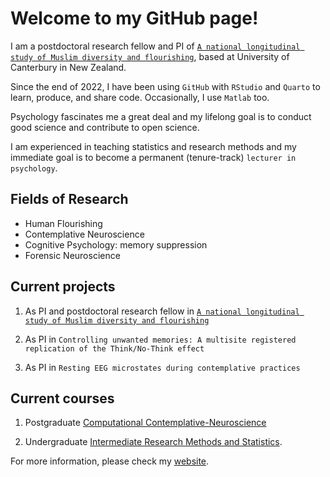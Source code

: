 # Welcome to my GitHub page!

I am a postdoctoral research fellow and PI of [`A national longitudinal study of Muslim diversity and flourishing`](https://usman-afzali.github.io/nzavs-flourishing/), based at University of Canterbury in New Zealand.

Since the end of 2022, I have been using `GitHub` with `RStudio` and `Quarto` to learn, produce, and share code. Occasionally, I use `Matlab` too.

Psychology fascinates me a great deal and my lifelong goal is to conduct good science and contribute to open science.

I am experienced in teaching statistics and research methods and my immediate goal is to become a permanent (tenure-track) `lecturer in psychology`.

## Fields of Research

- Human Flourishing
- Contemplative Neuroscience
- Cognitive Psychology: memory suppression
- Forensic Neuroscience


## Current projects

1. As PI and postdoctoral research fellow in [`A national longitudinal study of Muslim diversity and flourishing`](https://usman-afzali.github.io/nzavs-flourishing/)

2. As PI in `Controlling unwanted memories: A multisite registered replication of the Think/No-Think effect`

3. As PI in `Resting EEG microstates during contemplative practices`

## Current courses

1. Postgraduate [Computational Contemplative-Neuroscience](https://www.canterbury.ac.nz/courseinfo/GetCourseDetails.aspx?course=PSYC480&occurrence=23S1(C)&year=2023)

2. Undergraduate [Intermediate Research Methods and Statistics](https://www.canterbury.ac.nz/courseinfo/GetCourseDetails.aspx?course=PSYC344&occurrence=22S2(C)&year=2022). 

For more information, please check my [website](http://www.usmanafzali.com).

